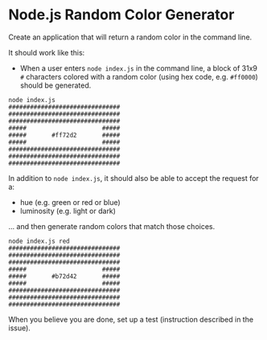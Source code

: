 # Node.js Random Color Generator

Create an application that will return a random color in the command line.

It should work like this:

- When a user enters `node index.js` in the command line, a block of 31x9 `#` characters colored with a random color (using hex code, e.g. `#ff0000`) should be generated.

```
node index.js
###############################
###############################
###############################
#####                     #####
#####       #ff72d2       #####
#####                     #####
###############################
###############################
###############################
```

In addition to `node index.js`, it should also be able to accept the request for a:

- hue (e.g. green or red or blue)
- luminosity (e.g. light or dark)

... and then generate random colors that match those choices.

```
node index.js red
###############################
###############################
###############################
#####                     #####
#####       #b72d42       #####
#####                     #####
###############################
###############################
###############################
```

When you believe you are done, set up a test (instruction described in the issue).
